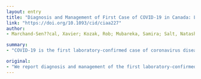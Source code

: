 ```yaml
---
layout: entry
title: "Diagnosis and Management of First Case of COVID-19 in Canada: Lessons applied from SARS"
link: "https://doi.org/10.1093/cid/ciaa227"
author:
- Marchand-Sen??cal, Xavier; Kozak, Rob; Mubareka, Samira; Salt, Natasha; Gubbay, Jonathan B.; Eshaghi, Alireza; Allen, Vanessa; Li, Yan; Bastien, Natalie; Gilmour, Matthew; Ozaldin, Omar; Leis, Jerome A.

summary:
- "COVID-19 is the first laboratory-confirmed case of coronavirus disease 2019. No healthcare-associated transmission occurred. We suggest sustainable and scalable control measures developed based on lessons learned from SARS. The first case was hospitalized in Toronto, Canada. There was no transmission of the disease. In the face of a potential pandemic, we suggest sustainable control measures."

original:
- "We report diagnosis and management of the first laboratory-confirmed case of coronavirus disease 2019 (COVID-19) hospitalized in Toronto, Canada. No healthcare-associated transmission occurred. In the face of a potential pandemic of COVID-19, we suggest sustainable and scalable control measures developed based on lessons learned from SARS."
---
```


